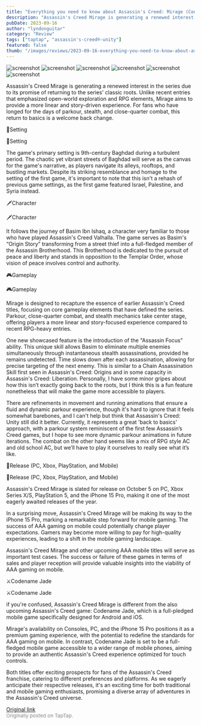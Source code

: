 ```yaml
---
title: "Everything you need to know about Assassin's Creed: Mirage (Codename Jade, Mobile Release, etc)"
description: "Assassin's Creed Mirage is generating a renewed interest in the series due to its promise of returning to the series' classic roots. Unlike recent entries that emphasized open-world exploration and RPG elements, Mirage aims to provide a more linear and story-driven experience. For fans who have longed for the days of parkour, stealth, and close-quarter combat, this return to basics is a welcome back change."
pubDate: 2023-09-16
author: "lyndonguitar"
category: "Review"
tags: ["taptap", "assassin's-creed®-unity"]
featured: false
thumb: "/images/reviews/2023-09-16-everything-you-need-to-know-about-assassins-creed-mirage-codename-jade-mobile-release-etc-0.avif"
---
```


<div class="gallery">
  <img src="/images/reviews/2023-09-16-everything-you-need-to-know-about-assassins-creed-mirage-codename-jade-mobile-release-etc-0.avif" alt="screenshot" />
  <img src="/images/reviews/2023-09-16-everything-you-need-to-know-about-assassins-creed-mirage-codename-jade-mobile-release-etc-1.avif" alt="screenshot" />
  <img src="/images/reviews/2023-09-16-everything-you-need-to-know-about-assassins-creed-mirage-codename-jade-mobile-release-etc-2.avif" alt="screenshot" />
  <img src="/images/reviews/2023-09-16-everything-you-need-to-know-about-assassins-creed-mirage-codename-jade-mobile-release-etc-3.avif" alt="screenshot" />
  <img src="/images/reviews/2023-09-16-everything-you-need-to-know-about-assassins-creed-mirage-codename-jade-mobile-release-etc-4.avif" alt="screenshot" />
  <img src="/images/reviews/2023-09-16-everything-you-need-to-know-about-assassins-creed-mirage-codename-jade-mobile-release-etc-5.avif" alt="screenshot" />
</div>

Assassin's Creed Mirage is generating a renewed interest in the series due to its promise of returning to the series' classic roots. Unlike recent entries that emphasized open-world exploration and RPG elements, Mirage aims to provide a more linear and story-driven experience. For fans who have longed for the days of parkour, stealth, and close-quarter combat, this return to basics is a welcome back change.

🕌Setting

🕌Setting

The game's primary setting is 9th-century Baghdad during a turbulent period. The chaotic yet vibrant streets of Baghdad will serve as the canvas for the game's narrative, as players navigate its alleys, rooftops, and bustling markets. Despite its striking resemblance and homage to the setting of the first game, it's important to note that this isn't a rehash of previous game settings, as the first game featured Israel, Palestine, and Syria instead.

🗡️Character

🗡️Character

It follows the journey of Basim Ibn Ishaq, a character very familiar to those who have played Assassin's Creed Valhalla. The game serves as Basim's “Origin Story” transforming from a street thief into a full-fledged member of the Assassin Brotherhood. This Brotherhood is dedicated to the pursuit of peace and liberty and stands in opposition to the Templar Order, whose vision of peace involves control and authority.

🎮Gameplay

🎮Gameplay

Mirage is designed to recapture the essence of earlier Assassin's Creed titles, focusing on core gameplay elements that have defined the series. Parkour, close-quarter combat, and stealth mechanics take center stage, offering players a more linear and story-focused experience compared to recent RPG-heavy entries.

One new showcased feature is the introduction of the "Assassin Focus" ability. This unique skill allows Basim to eliminate multiple enemies simultaneously through instantaneous stealth assassinations, provided he remains undetected. Time slows down after each assassination, allowing for precise targeting of the next enemy. This is similar to a Chain Assassination Skill first seen in Assassin's Creed: Origins and in some capacity in Assassin's Creed: Liberation. Personally, I have some minor gripes about how this isn’t exactly going back to the roots, but I think this is a fun feature nonetheless that will make the game more accessible to players.

There are refinements in movement and running animations that ensure a fluid and dynamic parkour experience, though it's hard to ignore that it feels somewhat barebones, and I can't help but think that Assassin's Creed: Unity still did it better. Currently, it represents a great 'back to basics' approach, with a parkour system reminiscent of the first few Assassin’s Creed games, but I hope to see more dynamic parkour animations in future iterations. The combat on the other hand seems like a mix of RPG style AC and old school AC, but we’ll have to play it ourselves to really see what it’s like.

📱Release (PC, Xbox, PlayStation, and Mobile)

📱Release (PC, Xbox, PlayStation, and Mobile)

Assassin's Creed Mirage is slated for release on October 5 on PC, Xbox Series X/S, PlayStation 5, and the iPhone 15 Pro, making it one of the most eagerly awaited releases of the year.

In a surprising move, Assassin's Creed Mirage will be making its way to the iPhone 15 Pro, marking a remarkable step forward for mobile gaming.  The success of AAA gaming on mobile could potentially change player expectations. Gamers may become more willing to pay for high-quality experiences, leading to a shift in the mobile gaming landscape.

Assassin's Creed Mirage and other upcoming AAA mobile titles will serve as important test cases. The success or failure of these games in terms of sales and player reception will provide valuable insights into the viability of AAA gaming on mobile.

⚔️Codename Jade

⚔️Codename Jade

if you're confused, Assassin's Creed Mirage is different from the also upcoming Assassin's Creed game: Codename Jade, which is a full-pledged mobile game specifically designed for Android and iOS.

Mirage's availability on Consoles, PC, and the iPhone 15 Pro positions it as a premium gaming experience, with the potential to redefine the standards for AAA gaming on mobile. In contrast, Codename Jade is set to be a full-fledged mobile game accessible to a wider range of mobile phones, aiming to provide an authentic Assassin's Creed experience optimized for touch controls.

Both titles offer exciting prospects for fans of the Assassin's Creed franchise, catering to different preferences and platforms. As we eagerly anticipate their respective releases, it's an exciting time for both traditional and mobile gaming enthusiasts, promising a diverse array of adventures in the Assassin's Creed universe.

[Original link](https://www.taptap.io/post/6292943)<br><span style="font-size: 0.95em; color: #888;">Originally posted on TapTap.</span>
